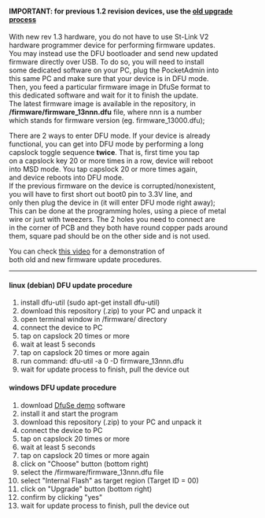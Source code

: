 #### IMPORTANT: for previous 1.2 revision devices, use the [old upgrade process](https://github.com/krakrukra/12004-pocketadmin-wiki)  
  
With new rev 1.3 hardware, you do not have to use St-Link V2  
hardware programmer device for performing firmware updates.  
You may instead use the DFU bootloader and send new updated  
firmware directly over USB. To do so, you will need to install  
some dedicated software on your PC, plug the PocketAdmin into  
this same PC and make sure that your device is in DFU mode.  
Then, you feed a particular firmware image in DfuSe format to  
this dedicated software and wait for it to finish the update.  
The latest firmware image is available in the repository, in  
**/firmware/firmware_13nnn.dfu** file, where nnn is a number  
which stands for firmware version (eg. firmware_13000.dfu);  
  
There are 2 ways to enter DFU mode. If your device is already  
functional, you can get into DFU mode by performing a long  
capslock toggle sequence **twice**. That is, first time you tap  
on a capslock key 20 or more times in a row, device will reboot  
into MSD mode. You tap capslock 20 or more times again,  
and device reboots into DFU mode.  
If the previous firmware on the device is corrupted/nonexistent,  
you will have to first short out boot0 pin to 3.3V line, and  
only then plug the device in (it will enter DFU mode right away);  
This can be done at the programming holes, using a piece of metal  
wire or just with tweezers. The 2 holes you need to connect are  
in the corner of PCB and they both have round copper pads around  
them, square pad should be on the other side and is not used.  
  
You can check [this video](https://www.youtube.com/watch?v=t0oajBFZcZY) for a demonstration of  
both old and new firmware update procedures.  
  
---
  
#### linux (debian) DFU update procedure  
  
1. install dfu-util (sudo apt-get install dfu-util)  
2. download this repository (.zip) to your PC and unpack it  
3. open terminal window in /firmware/ directory  
4. connect the device to PC  
5. tap on capslock 20 times or more  
6. wait at least 5 seconds  
7. tap on capslock 20 times or more again  
8. run command: dfu-util -a 0 -D firmware_13nnn.dfu  
9. wait for update process to finish, pull the device out  
  
#### windows DFU update procedure  
  
1. download [DfuSe demo](https://www.st.com/en/development-tools/stsw-stm32080.html) software  
2. install it and start the program  
3. download this repository (.zip) to your PC and unpack it  
4. connect the device to PC  
5. tap on capslock 20 times or more  
6. wait at least 5 seconds  
7. tap on capslock 20 times or more again  
8. click on "Choose" button (bottom right)  
9. select the /firmware/firmware_13nnn.dfu file  
10. select "Internal Flash" as target region (Target ID = 00)  
11. click on "Upgrade" button (bottom right)  
12. confirm by clicking "yes"  
13. wait for update process to finish, pull the device out  
  